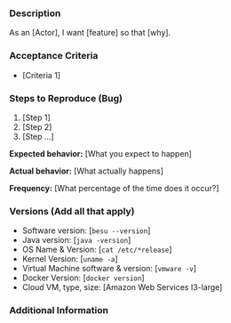 <!-- Have you done the following? -->
<!--   * read the Code of Conduct? By filing an Issue, you are expected to -->  
<!--     comply with it, including treating everyone with respect: -->
<!--     https://github.com/hyperledger/besu/blob/main/CODE_OF_CONDUCT.md -->
<!--   * Reproduced the issue in the latest version of the software -->
<!--   * Read the debugging docs: https://besu.hyperledger.org/en/stable/HowTo/Monitor/Logging/ -->
<!--   * Duplicate Issue check:  https://github.com/search?q=+is%3Aissue+repo%3Ahyperledger/Besu -->
<!-- Note:  Not all sections will apply to all issue types. -->

### Description
As an [Actor], I want [feature] so that [why]. 

### Acceptance Criteria
* [Criteria 1]

### Steps to Reproduce (Bug)
1. [Step 1]
2. [Step 2]
3. [Step ...]

**Expected behavior:** [What you expect to happen]

**Actual behavior:** [What actually happens]

**Frequency:** [What percentage of the time does it occur?]

### Versions (Add all that apply)
* Software version: [`besu --version`]
* Java version: [`java -version`]
* OS Name & Version: [`cat /etc/*release`]
* Kernel Version: [`uname -a`]
* Virtual Machine software & version: [`vmware -v`]
* Docker Version: [`docker version`]
* Cloud VM, type, size: [Amazon Web Services I3-large]

### Additional Information

